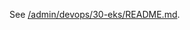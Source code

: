 See [/admin/devops/30-eks/README.md](https://github.com/narvar/terraform-aws-accounts/tree/main/admin/devops/30-eks1/README.md).
